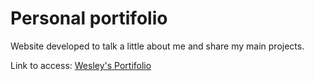 
# Personal portifolio

Website developed to talk a little about me and share my main projects.

Link to access: [Wesley's Portifolio](https://wesjx.github.io/portifolio-principal/)
